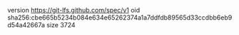 version https://git-lfs.github.com/spec/v1
oid sha256:cbe665b5234b084e634e65262374a1a7ddfdb89565d33ccdbb6eb9d54a42667a
size 3724
